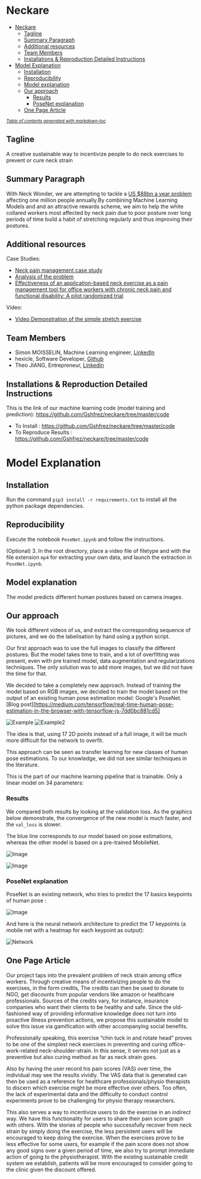 # Neckare

- [Neckare](#neckare)
  * [Tagline](#tagline)
  * [Summary Paragraph](#summary-paragraph)
  * [Additional resources](#additional-resources)
  * [Team Members](#team-members)
  * [Installations & Reproduction Detailed Instructions](#installations---reproduction-detailed-instructions)
- [Model Explanation](#model-explanation)
  * [Installation](#installation)
  * [Reproducibility](#reproducibility)
  * [Model explanation](#model-explanation)
  * [Our approach](#our-approach)
    + [Results](#results)
    + [PoseNet explanation](#posenet-explanation)
  * [One Page Article](#one-page-article)

<small><i><a href='http://ecotrust-canada.github.io/markdown-toc/'>Table of contents generated with markdown-toc</a></i></small>


## Tagline

A creative sustainable way to incentivize people to do neck exercises to prevent or cure neck strain 

## Summary Paragraph

With Neck Wonder, we are attempting to tackle a [US $88bn a year problem](https://www.theguardian.com/society/2017/feb/10/epidemic-of-untreatable-back-and-neck-pain-costs-billions-study-finds) affecting one million people annually.By combining Machine Learning Models and and an attractive rewards scheme, we aim to help the white collared workers most affected by neck pain due to poor posture over long periods of time build a habit of stretching regularly and thus improving their postures. 


## Additional resources

Case Studies:
- [Neck pain management case study](https://www.physio-pedia.com/The_Management_of_Neck_pain:_A_Case_Study)
- [Analysis of the problem](https://www.theguardian.com/society/2017/feb/10/epidemic-of-untreatable-back-and-neck-pain-costs-billions-study-finds)
- [Effectiveness of an application-based neck exercise as a pain management tool for office workers with chronic neck pain and functional disability: A pilot randomized trial](https://www-sciencedirect-com.libproxy1.nus.edu.sg/science/article/pii/S1876382017300987#!)

Video:
- [Video Demonstration of the simple stretch exercise]()

## Team Members
- Simon MOISSELIN, Machine Learning engineer, [LinkedIn](https://www.linkedin.com/in/simonmoisselin/)
- hexicle, Software Developer, [Github](https://github.com/hexicle)
- Theo JIANG, Entrepreneur, [LinkedIn](https://www.linkedin.com/in/theo-jiang-852662173/)

## Installations & Reproduction Detailed Instructions

This is the link of our machine learning code (model training and prediction):
https://github.com/Gshfrez/neckare/tree/master/code

- To Install : https://github.com/Gshfrez/neckare/tree/master/code
- To Reproduce Results : https://github.com/Gshfrez/neckare/tree/master/code


# Model Explanation


## Installation
Run the command `pip3 install -r requirements.txt` to install all the python package dependencies.

## Reproducibility
Execute the notebook `PoseNet.ipynb` and follow the instructions.

(Optional)
3. In the root directory, place a video file of filetype and with the file extension `mp4` for extracting your own data, and launch the extraction in `PoseNet.ipynb`.



## Model explanation
The model predicts different human postures based on camera images.

## Our approach

We took different videos of us, and extract the corresponding sequence of pictures, and we do the labelisation by hand using a python script.

Our first approach was to use the full images to classify the different postures. But the model takes time to train, and a lot of overfitting was present, even with pre trained model, data augmentation and regularizations techniques. The only solution was to add more images, but we did not have the time for that.

We decided to take a completely new approach. Instead of training the model based on RGB images, we decided to train the model based on the output of an existing human pose estimation model: Google's PoseNet. [Blog post][https://medium.com/tensorflow/real-time-human-pose-estimation-in-the-browser-with-tensorflow-js-7dd0bc881cd5]


![Example](img/Example.png)
![Example2](img/Example2.png)

The idea is that, using 17 2D points instead of a full image, it will be much more difficult for the network to overfit.

This approach can be seen as transfer learning for new classes of human pose estimations.
To our knowledge, we did not see similar techniques in the literature.

This is the part of our machine learning pipeline that is trainable. Only a linear model on 34 parameters:



### Results

We compared both results by looking at the validation loss.
As the graphics below demonstrate, the convergence of the new model is much faster, and the `val_loss` is slower.

The blue line corresponds to our model based on pose estimations, whereas the other model is based on a pre-trained MobileNet.

![Image](img/val_loss.png)

![Image](img/val_acc.png)

### PoseNet explanation
PoseNet is an existing network, who tries to predict the 17 basics keypoints of human pose :

![Image](img/pose_basic.png)


And here is the neural network architecture to predict the 17 keypoints (a mobile net with a heatmap for each keypoint as output):

![Network](img/network_keypoint.png)




## One Page Article

Our project taps into the prevalent problem of neck strain among office workers. Through creative means of incentivizing people to do the exercises, in the form credits, The credits can then be used to donate to NGO, get discounts from popular vendors like amazon or healthcare professionals. Sources of the credits vary, for instance, insurance companies who want their clients to be healthy and safe. Since the old-fashioned way of providing informative knowledge does not turn into proactive illness prevention actions, we propose this sustainable model to solve this issue via gamification with other accompanying social benefits.

Professionally speaking, this exercise “chin tuck in and rotate head” proves to be one of the simplest neck exercises in preventing and curing office-work-related neck-shoulder-strain. In this sense, it serves not just as a preventive but also curing method as far as neck strain goes.

Also by having the user record his pain scores (VAS) over time, the individual may see the results vividly. The VAS data that is generated can then be used as a reference for healthcare professionals/physio therapists to discern which exercise might be more effective over others. Too often, the lack of experimental data and the difficulty to conduct control experiments prove to be challenging for physio therapy researchers.

This also serves a way to incentivize users to do the exercise in an indirect way. We have this functionality for users to share their pain score graph with others. With the stories of people who successfully recover from neck strain by simply doing the exercise, the less persistent users will be encouraged to keep doing the exercise. When the exercises prove to be less effective for some users, for example if the pain score does not show any good signs over a given period of time, we also try to prompt immediate action of going to the physiotherapist. With the existing sustainable credit system we establish, patients will be more encouraged to consider going to the clinic given the discount offered.

